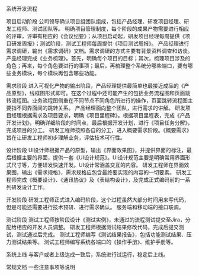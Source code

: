 系统开发流程

项目启动阶段
公司领导确认项目组团队组成，包括产品经理、研发项目经理、研发工程师、测试团队等。
明确项目管理制度，每个阶段的成果产物需要进行相应的评审，评审有相应的《会议纪要》；从项目启动起，研发项目经理每周提供《项目研发周报》；测试阶段，测试工程师每周提供《项目测试周报》。
产品经理进行需求调研，输出《需求调研》文档。需求调研的方式主要有背景资料调查和访谈。
产品经理完成《业务梳理》。首先，明确每个项目的目标；其次，梳理项目涉及的角色；再来，每个角色要进行的事项；最后，再梳理整个系统分哪些端口，要有哪些业务模块，每个模块再包含哪些功能。

需求阶段
进入可视化产物的输出阶段，产品经理提供最简单也最接近成品的《产品原型》，线框图形式即可。在这个过程中还可能产生的包括业务流程图和页面跳转流程图。业务流程图侧重在不同节点不同角色所进行的操作，页面跳转流程图主要指不同界面间的跳转关系。
产品经理面向整个团队，进行需求的讲解。
研发项目经理根据需求及项目要求，明确《项目里程碑》。根据项目里程表，完成《产品开发计划》，明确详细阶段的时间点，最后根据开发计划，进行《项目任务分解》，完成项目的分工。
研发工程师按照各自的分工，进入概要需求阶段。《概要需求》旨在让研发工程师初步理解业务，评估技术可行性。

设计阶段
UI设计师根据产品的原型，输出《界面效果图》，并提供界面的标注，最后根据主要的界面，提供一套《UI设计规范》。UI设计规范主要是明确常用界面形式尺寸等，方便研发快速开发。UI设计常涵盖交互的内容。
研发工程师在界面效果图，输出《需求规格》，需求规格应包含最终要实现的内容的一切要素。
研发工程师完成《概要设计》、《通讯协议》及《表结构设计》，及完成正式编码前的一系列研发设计工作。

开发阶段
研发工程师正式进入编码阶段，这个过程虽然大部分时间用来写代码，但是可能还需要进行技术预研、进行需求确认。
服务端和移动端的接口联调。

测试阶段
测试工程师按阶段设计《测试实例》，未通过的流程测试提交至Jira，分配给相应的开发人员调整。
研发工程师根据测试结果修改代码，完成后提交测试，测试通过后完成。
测试工程师编写《测试结果报告》，包括功能测试结果、压力测试结果等。
测试工程师编写系统各端口的《操作手册》、维护手册等。

系统上线
与客户或者上级达成一致后，系统进行试运行，稳定后上线。

常规文档
一些注意事项等说明
